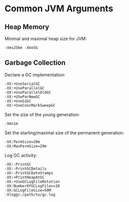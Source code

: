 # Common JVM Arguments

## Heap Memory

Minimal and maximal heap size for JVM:

```console
-Xms256m -Xmx5G
```

## Garbage Collection

Declare a GC implementation:

```console
-XX:+UseSerialGC
-XX:+UseParallelGC
-XX:+UseParallelOldGC
-XX:+USeParNewGC
-XX:+UseG1GC
-XX:+UseConcMarkSweepGC
```

Set the size of the young generation:

```console
-Xmn1m
```

Set the starting/maximal size of the permanent generation:

```console
-XX:PermSize=20m
-XX:MaxPermSize=20m
```

Log GC activity:

```console
-XX:-PrintGC
-XX:-PrintGCDetails
-XX:-PrintGCDateStamps
-XX:+PrintHeapAtGC
-XX:+UseGCLogFileRotation
-XX:NumberOfGCLogFiles=10
-XX:GCLogFileSize=50M
-Xloggc:/path/to/gc.log
```
